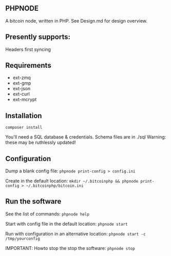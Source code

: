 
 ## PHPNODE
 
 A bitcoin node, written in PHP. See Design.md for design overview. 
  
 ## Presently supports:
 
  Headers first syncing
 
 ## Requirements 
 
  * ext-zmq
  * ext-gmp
  * ext-json
  * ext-curl
  * ext-mcrypt
  
 ## Installation
 
  `composer install`
  
  You'll need a SQL database & credentials. Schema files are in ./sql
  Warning: these may be ruthlessly updated!
  
 ## Configuration
 
  Dump a blank config file:
  `phpnode print-config > config.ini`
   
  Create in the default location:
  `mkdir ~/.bitcoinphp && phpnode print-config > ~/.bitcoinphp/bitcoin.ini`
  
 ## Run the software
 
  See the list of commands: 
  `phpnode help`
 
  Start with config file in the default location:
  `phpnode start`
  
  Run with configuration in an alternative location:
  `phpnode start -c /tmp/yourconfig`
  
  IMPORTANT: Howto stop the stop the software:
  `phpnode stop`